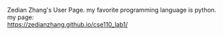 Zedian Zhang's User Page. 
my favorite programming language is python.  
my page:  
https://zedianzhang.github.io/cse110_lab1/
